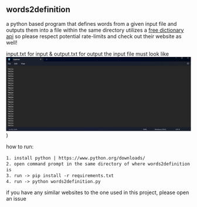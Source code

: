 ## words2definition

a python based program that defines words from a given input file and outputs them into a file within the same directory
utilizes a [free dictionary api](https://dictionaryapi.dev/) so please respect potential rate-limits and check out their website as well!

input.txt for input & output.txt for output
the input file must look like ![this](https://github.com/returnkirbo/words2definition/blob/main/example.png))

how to run:
```
1. install python | https://www.python.org/downloads/
2. open command prompt in the same directory of where words2definition is
3. run -> pip install -r requirements.txt
4. run -> python words2definition.py
```

if you have any similar websites to the one used in this project, please open an issue

